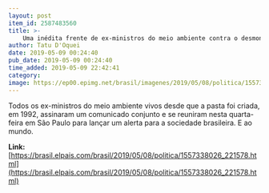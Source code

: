 ```yaml
---
layout: post
item_id: 2587483560
title: >-
    Uma inédita frente de ex-ministros do meio ambiente contra o desmonte de Bolsonaro
author: Tatu D'Oquei
date: 2019-05-09 00:24:40
pub_date: 2019-05-09 00:24:40
time_added: 2019-05-09 22:42:41
category: 
image: https://ep00.epimg.net/brasil/imagenes/2019/05/08/politica/1557338026_221578_1557343845_rrss_normal.jpg
---
```


Todos os ex-ministros do meio ambiente vivos desde que a pasta foi criada, em 1992, assinaram um comunicado conjunto e se reuniram nesta quarta-feira em São Paulo para lançar um alerta para a sociedade brasileira. E ao mundo.

**Link:** [https://brasil.elpais.com/brasil/2019/05/08/politica/1557338026_221578.html](https://brasil.elpais.com/brasil/2019/05/08/politica/1557338026_221578.html)

